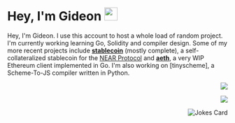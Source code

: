 # Hey, I'm Gideon <img src="https://emojis.slackmojis.com/emojis/images/1536351075/4594/blob-wave.gif?1536351075" width="30"/>

Hey, I'm Gideon. I use this account to host a whole load of random project. I'm currently working learning Go, Solidity and compiler design. Some of my more recent projects include **[stablecoin](https://github.com/gideongrinberg/stablecoin)** (mostly complete), a self-collateralized stablecoin for the [NEAR Protocol](https://near.org) and **[aeth](https://github.com/gideongrinberg/aeth)**, a very WIP Ethereum client implemented in Go. I'm also working on [tinyscheme], a Scheme-To-JS compiler written in Python.

<p align="right"><img src="https://github-readme-stats.vercel.app/api?username=gideongrinberg&show_icons=true&count_private=true&theme=dracula"/></p><p align="right"><img src="https://github-readme-stats.vercel.app/api/wakatime?username=gideongrinberg&theme=dracula&layout=compact"/></p><p align="right"><img src="https://readme-jokes.vercel.app/api" alt="Jokes Card"/>
